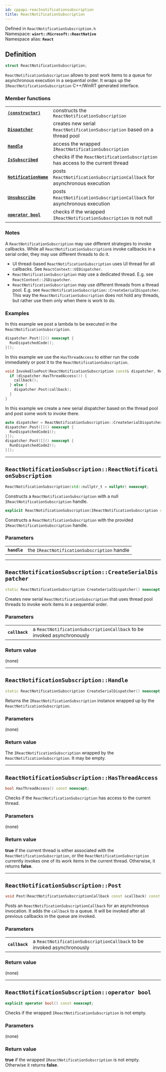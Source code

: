 ```yaml
---
id: cppapi-reactnotificationsubscription
title: ReactNotificationSubscription
---
```


Defined in `ReactNotificationSubscription.h`  
Namespace: **`winrt::Microsoft::ReactNative`**  
Namespace alias: **`React`**

## Definition

```cpp
struct ReactNotificationSubscription;
```

`ReactNotificationSubscription` allows to post work items to a queue for asynchronous execution in a sequential order.
It wraps up the `IReactNotificationSubscription` C++/WinRT generated interface.

### Member functions

| | |
|-|-|
| **[`(constructor)`](#reactdispatcherreactdispatcher)** | constructs the `ReactNotificationSubscription` |
| **[`Dispatcher`](#reactdispatchercreateserialdispatcher)** | creates new serial `ReactNotificationSubscription` based on a thread pool |
| **[`Handle`](#reactdispatcherhandle)** | access the wrapped `IReactNotificationSubscription` |
| **[`IsSubscribed`](#reactdispatcherhasthreadaccess)** | checks if the `ReactNotificationSubscription` has access to the current thread |
| **[`NotificationName`](#reactdispatcherpost)** | posts `ReactNotificationSubscriptionCallback` for asynchronous execution |
| **[`Unsubscribe`](#reactdispatcherpost)** | posts `ReactNotificationSubscriptionCallback` for asynchronous execution |
| **[`operator bool`](#reactdispatcheroperator-bool)** | checks if the wrapped `IReactNotificationSubscription` is not null |

### Notes

A `ReactNotificationSubscription` may use different strategies to invoke callbacks.
While all `ReactNotificationSubscription`s invoke callbacks in a serial order, they may use different threads to do it.

- UI thread-based `ReactNotificationSubscription` uses UI thread for all callbacks. See `ReactContext::UIDispatcher`.
- `ReactNotificationSubscription` may use a dedicated thread. E.g. see `ReactContext::JSDispatcher`.
- `ReactNotificationSubscription` may use different threads from a thread pool. E.g. see `ReactNotificationSubscription::CreateSerialDispatcher`.
This way the `ReactNotificationSubscription` does not hold any threads, but rather use them only when there is work to do.

### Examples

In this example we post a lambda to be executed in the `ReactNotificationSubscription`.

```cpp
dispatcher.Post([]() noexcept {
  RunDispatchedCode();
}]);

```

In this example we use the `HasThreadAccess` to either run the code immediately or post it to the `ReactNotificationSubscription`.

```cpp
void InvokeElsePost(ReactNotificationSubscription const& dispatcher, ReactNotificationSubscriptionCallback const &callback) {
  if (dispatcher.HasThreadAccess()) {
    callback();
  } else {
    dispatcher.Post(callback);
  }
}
```

In this example we create a new serial dispatcher based on the thread pool and post some work to invoke there.

```cpp
auto dispatcher = ReactNotificationSubscription::CreateSerialDispatcher();
dispatcher.Post([]() noexcept {
  RunDispatchedCode1();
}]);
dispatcher.Post([]() noexcept {
  RunDispatchedCode2();
}]);
```

---

## `ReactNotificationSubscription::ReactNotificationSubscription`

```cpp
ReactNotificationSubscription(std::nullptr_t = nullptr) noexcept;
```

Constructs a `ReactNotificationSubscription` with a null `IReactNotificationSubscription` handle.

```cpp
explicit ReactNotificationSubscription(IReactNotificationSubscription const &handle) noexcept;
```

Constructs a `ReactNotificationSubscription` with the provided `IReactNotificationSubscription` handle.

### Parameters

| | |
|-|-|
| **`handle`** | the `IReactNotificationSubscription` handle |

---

## `ReactNotificationSubscription::CreateSerialDispatcher`

```cpp
static ReactNotificationSubscription CreateSerialDispatcher() noexcept;
```

Creates new serial `ReactNotificationSubscription` that uses thread pool threads to invoke work items in a sequential order.

### Parameters

| | |
|-|-|
| **`callback`** | a `ReactNotificationSubscriptionCallback` to be invoked asynchronously |

### Return value

(none)

---

## `ReactNotificationSubscription::Handle`

```cpp
static ReactNotificationSubscription CreateSerialDispatcher() noexcept;
```

Returns the `IReactNotificationSubscription` instance wrapped up by the `ReactNotificationSubscription`.

### Parameters

(none)

### Return value

The `IReactNotificationSubscription` wrapped by the `ReactNotificationSubscription`. It may be empty.

---

## `ReactNotificationSubscription::HasThreadAccess`

```cpp
bool HasThreadAccess() const noexcept;
```

Checks if the `ReactNotificationSubscription` has access to the current thread.

### Parameters

(none)

### Return value

**true** if the current thread is either associated with the `ReactNotificationSubscription`,
or the `ReactNotificationSubscription` currently invokes one of its work items in the current thread.
Otherwise, it returns **false**.

---

## `ReactNotificationSubscription::Post`

```cpp
void Post(ReactNotificationSubscriptionCallback const &callback) const noexcept;
```

Posts an `ReactNotificationSubscriptionCallback` for an asynchronous invocation.
It adds the `callback` to a queue. It will be invoked after all previous callbacks in the queue are invoked.

### Parameters

| | |
|-|-|
| **`callback`** | a `ReactNotificationSubscriptionCallback` to be invoked asynchronously |

### Return value

(none)

---

## `ReactNotificationSubscription::operator bool`

```cpp
explicit operator bool() const noexcept;
```

Checks if the wrapped `IReactNotificationSubscription` is not empty.

### Parameters

(none)

### Return value

**true** if the wrapped `IReactNotificationSubscription` is not empty.
Otherwise it returns **false**.
